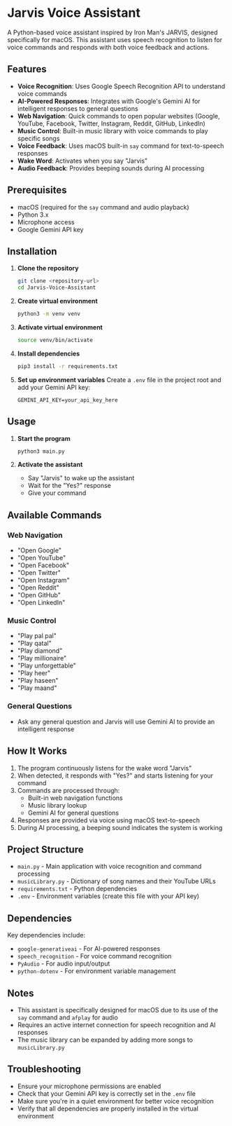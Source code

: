 # Jarvis Voice Assistant

A Python-based voice assistant inspired by Iron Man's JARVIS, designed specifically for macOS. This assistant uses speech recognition to listen for voice commands and responds with both voice feedback and actions.

## Features

- **Voice Recognition**: Uses Google Speech Recognition API to understand voice commands
- **AI-Powered Responses**: Integrates with Google's Gemini AI for intelligent responses to general questions
- **Web Navigation**: Quick commands to open popular websites (Google, YouTube, Facebook, Twitter, Instagram, Reddit, GitHub, LinkedIn)
- **Music Control**: Built-in music library with voice commands to play specific songs
- **Voice Feedback**: Uses macOS built-in `say` command for text-to-speech responses
- **Wake Word**: Activates when you say "Jarvis"
- **Audio Feedback**: Provides beeping sounds during AI processing

## Prerequisites

- macOS (required for the `say` command and audio playback)
- Python 3.x
- Microphone access
- Google Gemini API key

## Installation

1. **Clone the repository**
   ```bash
   git clone <repository-url>
   cd Jarvis-Voice-Assistant
   ```

2. **Create virtual environment**
   ```bash
   python3 -m venv venv
   ```

3. **Activate virtual environment**
   ```bash
   source venv/bin/activate
   ```

4. **Install dependencies**
   ```bash
   pip3 install -r requirements.txt
   ```

5. **Set up environment variables**
   Create a `.env` file in the project root and add your Gemini API key:
   ```
   GEMINI_API_KEY=your_api_key_here
   ```

## Usage

1. **Start the program**
   ```bash
   python3 main.py
   ```

2. **Activate the assistant**
   - Say "Jarvis" to wake up the assistant
   - Wait for the "Yes?" response
   - Give your command

## Available Commands

### Web Navigation
- "Open Google"
- "Open YouTube"
- "Open Facebook"
- "Open Twitter"
- "Open Instagram"
- "Open Reddit"
- "Open GitHub"
- "Open LinkedIn"

### Music Control
- "Play pal pal"
- "Play qatal"
- "Play diamond"
- "Play millionaire"
- "Play unforgettable"
- "Play heer"
- "Play haseen"
- "Play maand"

### General Questions
- Ask any general question and Jarvis will use Gemini AI to provide an intelligent response

## How It Works

1. The program continuously listens for the wake word "Jarvis"
2. When detected, it responds with "Yes?" and starts listening for your command
3. Commands are processed through:
   - Built-in web navigation functions
   - Music library lookup
   - Gemini AI for general questions
4. Responses are provided via voice using macOS text-to-speech
5. During AI processing, a beeping sound indicates the system is working

## Project Structure

- `main.py` - Main application with voice recognition and command processing
- `musicLibrary.py` - Dictionary of song names and their YouTube URLs
- `requirements.txt` - Python dependencies
- `.env` - Environment variables (create this file with your API key)

## Dependencies

Key dependencies include:
- `google-generativeai` - For AI-powered responses
- `speech_recognition` - For voice command recognition
- `PyAudio` - For audio input/output
- `python-dotenv` - For environment variable management

## Notes

- This assistant is specifically designed for macOS due to its use of the `say` command and `afplay` for audio
- Requires an active internet connection for speech recognition and AI responses
- The music library can be expanded by adding more songs to `musicLibrary.py`

## Troubleshooting

- Ensure your microphone permissions are enabled
- Check that your Gemini API key is correctly set in the `.env` file
- Make sure you're in a quiet environment for better voice recognition
- Verify that all dependencies are properly installed in the virtual environment